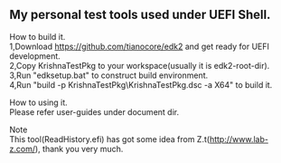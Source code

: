 ## My personal test tools used under UEFI Shell.
How to build it.  
1,Download https://github.com/tianocore/edk2 and get ready for UEFI development.  
2,Copy KrishnaTestPkg to your workspace(usually it is edk2-root-dir).  
3,Run "edksetup.bat" to construct build environment.  
4,Run "build -p KrishnaTestPkg\KrishnaTestPkg.dsc -a X64" to build it.

How to using it.  
Please refer user-guides under document dir.  

Note  
This tool(ReadHistory.efi) has got some idea from Z.t(http://www.lab-z.com/), thank you very much.

